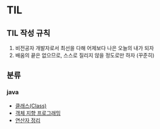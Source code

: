 # TIL
## TIL 작성 규칙
1. 비전공자 개발자로서 최선을 다해 어제보다 나은 오늘의 내가 되자
2. 배움의 끝은 없으므로, 스스로 질리지 않을 정도로만 하자 (꾸준히)

## 분류
### java

* [클래스(Class)](https://github.com/MobyDIck-H/TIL/JAVA/Class.git)
* [객체 지향 프로그래밍](https://github.com/MobyDIck-H/TIL//JAVA/OOP.md)
* [연산자 정리](https://github.com/MobyDIck-H/TIL//Java/Operator.md)
